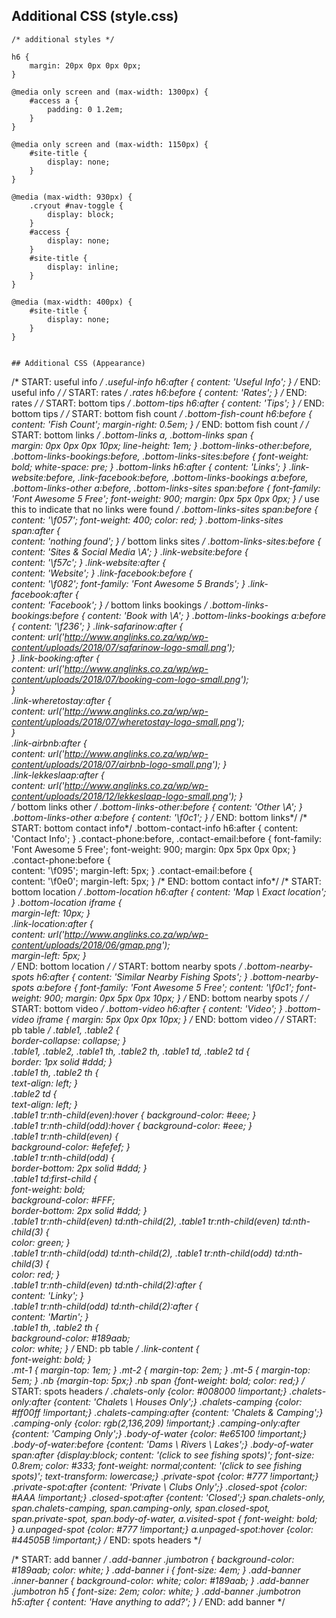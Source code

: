## Additional CSS (style.css)
```
/* additional styles */

h6 {
	margin: 20px 0px 0px 0px;	
}

@media only screen and (max-width: 1300px) {
	#access a {
    	padding: 0 1.2em;
	}
}

@media only screen and (max-width: 1150px) {
	#site-title {
    	display: none;
	}
}

@media (max-width: 930px) {
	.cryout #nav-toggle {
		display: block;
	}
	#access {
		display: none;
	}
	#site-title {
    	display: inline;
	}
}

@media (max-width: 400px) {
	#site-title {
    	display: none;
	}
}


## Additional CSS (Appearance)
```
/* START: useful info */
.useful-info h6:after {
	content: 'Useful Info';
}
/* END: useful info */
/* START: rates */
.rates h6:before {
	content: 'Rates';
}
/* END: rates */
/* START: bottom tips */
.bottom-tips h6:after {
	content: 'Tips';
}
/* END: bottom tips */
/* START: bottom fish count */
.bottom-fish-count h6:before {
	content: 'Fish Count';
	margin-right: 0.5em;
}
/* END: bottom fish count */
/* START: bottom links */
.bottom-links a, .bottom-links span { 	
	margin: 0px 0px 0px 10px; 
	line-height: 1em;
} 
.bottom-links-other:before, .bottom-links-bookings:before, .bottom-links-sites:before {
	font-weight: bold;
	white-space: pre;
}
.bottom-links h6:after {
	content: 'Links';
}
.link-website:before, .link-facebook:before, .bottom-links-bookings a:before, .bottom-links-other a:before, .bottom-links-sites span:before {
	font-family: 'Font Awesome 5 Free';
  	font-weight: 900;
	margin: 0px 5px 0px 0px;
}
/* use this to indicate that no links were found */
.bottom-links-sites span:before { 	content: '\f057';
 	font-weight: 400;
	color: red;
} 
.bottom-links-sites span:after { 	
	content: 'nothing found';
} 
/* bottom links sites */
.bottom-links-sites:before {
	content: 'Sites & Social Media \A';
}
.link-website:before { 	
	content: '\f57c';
}
.link-website:after { 	
	content: 'Website';
}
.link-facebook:before { 	
	content: '\f082';
  font-family: 'Font Awesome 5 Brands';
}
.link-facebook:after { 	
	content: 'Facebook';
}
/* bottom links bookings */
.bottom-links-bookings:before {
	content: 'Book with \A';
}
.bottom-links-bookings a:before {
	content: '\f236';
}
.link-safarinow:after { 	
	content: url('http://www.anglinks.co.za/wp/wp-content/uploads/2018/07/safarinow-logo-small.png'); 	
} 
.link-booking:after { 	
	content: url('http://www.anglinks.co.za/wp/wp-content/uploads/2018/07/booking-com-logo-small.png'); 	
}  
.link-wheretostay:after { 	
	content: url('http://www.anglinks.co.za/wp/wp-content/uploads/2018/07/wheretostay-logo-small.png'); 	
}  
.link-airbnb:after { 	
	content: url('http://www.anglinks.co.za/wp/wp-content/uploads/2018/07/airbnb-logo-small.png'); 
}  
.link-lekkeslaap:after { 	
	content: url('http://www.anglinks.co.za/wp/wp-content/uploads/2018/12/lekkeslaap-logo-small.png'); 
}  
/* bottom links other */
.bottom-links-other:before {
	content: 'Other \A';
}
.bottom-links-other a:before {
	content: '\f0c1';
}
/* END: bottom links*/
/* START: bottom contact info*/
.bottom-contact-info h6:after {
	content: 'Contact Info';
}
.contact-phone:before, .contact-email:before {
	font-family: 'Font Awesome 5 Free';
  	font-weight: 900;
	margin: 0px 5px 0px 0px;
}
.contact-phone:before { 	
	content: '\f095';
	margin-left: 5px; 
}
.contact-email:before { 	
	content: '\f0e0';
	margin-left: 5px; 
}
/* END: bottom contact info*/
/* START: bottom location */
.bottom-location h6:after {
	content: 'Map \\ Exact location';
}
.bottom-location iframe { 	
	margin-left: 10px; 
}  
.link-location:after { 	
	content: url('http://www.anglinks.co.za/wp/wp-content/uploads/2018/06/gmap.png'); 	
	margin-left: 5px; 
}  
/* END: bottom location */
/* START: bottom nearby spots */
.bottom-nearby-spots h6:after {
	content: 'Similar Nearby Fishing Spots';
}
.bottom-nearby-spots a:before {
	font-family: 'Font Awesome 5 Free';
	content: '\f0c1';
  	font-weight: 900;
	margin: 0px 5px 0px 10px;
}
/* END: bottom nearby spots */
/* START: bottom video */
.bottom-video h6:after {
	content: 'Video';
}
.bottom-video iframe {
	margin: 5px 0px 0px 10px; 
}
/* END: bottom video */
/* START: pb table */
.table1, .table2 {     
	border-collapse: collapse; 
}  
.table1, .table2, .table1 th, .table2 th, .table1 td, .table2 td {     
	border: 1px solid #ddd; 
}  
.table1 th, .table2 th {     
	text-align: left; 
}  
.table2 td {     
	text-align: left; 
}  
.table1 tr:nth-child(even):hover { 	background-color: #eee; 
}  
.table1 tr:nth-child(odd):hover { 
	background-color: #eee; 
}  
.table1 tr:nth-child(even) { 	
	background-color: #efefef; 
}   
.table1 tr:nth-child(odd) {     
	border-bottom: 2px solid #ddd; 
}  
.table1 td:first-child {     
	font-weight: bold;     
	background-color: #FFF; 	
	border-bottom: 2px solid #ddd; 
}  
.table1 tr:nth-child(even) td:nth-child(2), .table1 tr:nth-child(even) td:nth-child(3) {     
	color: green; 
}  
.table1 tr:nth-child(odd) td:nth-child(2), .table1 tr:nth-child(odd) td:nth-child(3) {     
	color: red; 
}  
.table1 tr:nth-child(even) td:nth-child(2):after {     
	content: 'Linky'; 
}  
.table1 tr:nth-child(odd) td:nth-child(2):after {     
	content: 'Martin'; 
}  
.table1 th, .table2 th {     
	background-color: #189aab;     
	color: white; 
}
/* END: pb table */
.link-content { 	
	font-weight: bold; 
}  
.mt-1 {
	margin-top: 1em;
}
.mt-2 {
	margin-top: 2em;
}
.mt-5 {
	margin-top: 5em;
}
.nb {margin-top: 5px;}
.nb span {font-weight: bold;
	color: red;}
/* START: spots headers */
.chalets-only {color: #008000 !important;}
.chalets-only:after {content: 'Chalets \\ Houses Only';}
.chalets-camping {color: #ff00ff !important;}
.chalets-camping:after {content: 'Chalets & Camping';}
.camping-only {color: rgb(2,136,209) !important;}
.camping-only:after {content: 'Camping Only';}
.body-of-water {color: #e65100 !important;}
.body-of-water:before {content: 'Dams \\ Rivers \\ Lakes';}
.body-of-water span:after {display:block; content: '(click to see fishing spots)'; font-size: 0.8rem; color: #333; font-weight: normal;content: '(click to see fishing spots)'; text-transform: lowercase;}
.private-spot {color: #777 !important;}
.private-spot:after {content: 'Private \\ Clubs Only';}
.closed-spot {color: #AAA !important;}
.closed-spot:after {content: 'Closed';}
span.chalets-only, span.chalets-camping, span.camping-only, span.closed-spot, span.private-spot, span.body-of-water, a.visited-spot {
  font-weight: bold;	
}
a.unpaged-spot {color: #777 !important;}
a.unpaged-spot:hover {color: #44505B !important;}
/* END: spots headers */

/* START: add banner */
.add-banner .jumbotron {
	background-color: #189aab;
	color: white;
}
.add-banner i {
	font-size: 4em;
}
.add-banner .inner-banner {
	background-color: white;
	color: #189aab;
}
.add-banner .jumbotron h5 {
	font-size: 2em;
	color: white;
}
.add-banner .jumbotron h5:after {
	content: 'Have anything to add?';
}
/* END: add banner */
